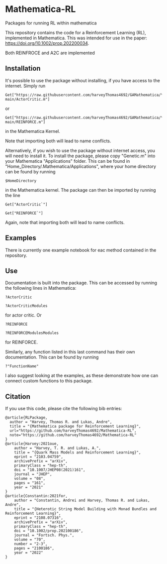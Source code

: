 # Mathematica-RL
Packages for running RL within mathematica

This repository contains the code for a Reinforcement Learning (RL), 
implemented in Mathematica. This was intended for use in the paper:
https://doi.org/10.1002/prop.202200034.

Both REINFROCE and A2C are implemented

## Installation

It's possible to use the package without installing, if you have access to the 
internet. Simply run
```
Get["https://raw.githubusercontent.com/harveyThomas4692/GAMathematica/\
main/ActorCritic.m"]
```
or 
```
Get["https://raw.githubusercontent.com/harveyThomas4692/GAMathematica/\
main/REINFORCE.m"]
```
in the Mathematica Kernel.

Note that importing both will lead to name conflicts.

Alternatively, if you wish to use the package without internet access, you will need
to install it. To install the package, please copy "Genetic.m" into your 
Mathematica "Applications" folder. This can be found in 
"Home_Directory/.Mathematica/Applications", where your home directory can
be found by running
```
$HomeDirectory

```
in the Mathematica kernel. The package can then be imported by running the line
```
Get["ActorCritic`"]
```
```
Get["REINFORCE`"]
```
Again, note that importing both will lead to name conflicts.
## Examples
There is currently one example notebook for eac method contained in the repository.

## Use
Documentation is built into the package. This can be accessed by running the
following lines in Mathematica:
```
?ActorCritic
```
```
?ActorCriticModules
```
for actor critic. Or 
```
?REINFORCE
```
```
?REINFORCEModulesModules
```
for REINFORCE.

Similarly, any function listed in this last command has their own documentation.
This can be found by running 
```
?"FunctionName"
```
I also suggest looking at the examples, as these demonstrate how one can connect
custom functions to this package.

## Citation
If you use this code, please cite the following bib entries:

```
@article{RLPackage,
  author = "Harvey, Thomas R. and Lukas, Andre",
  title = "{Mathematica package for Reinforcement Learning}",
  url="https://github.com/harveyThomas4692/Mathematica-RL",
  note="https://github.com/harveyThomas4692/Mathematica-RL"
}
@article{Harvey:2021oue,
    author = "Harvey, T. R. and Lukas, A.",
    title = "{Quark Mass Models and Reinforcement Learning}",
    eprint = "2103.04759",
    archivePrefix = "arXiv",
    primaryClass = "hep-th",
    doi = "10.1007/JHEP08(2021)161",
    journal = "JHEP",
    volume = "08",
    pages = "161",
    year = "2021"
}
@article{Constantin:2021for,
    author = "Constantin, Andrei and Harvey, Thomas R. and Lukas, Andre",
    title = "{Heterotic String Model Building with Monad Bundles and Reinforcement Learning}",
    eprint = "2108.07316",
    archivePrefix = "arXiv",
    primaryClass = "hep-th",
    doi = "10.1002/prop.202100186",
    journal = "Fortsch. Phys.",
    volume = "70",
    number = "2-3",
    pages = "2100186",
    year = "2022"
}
```
